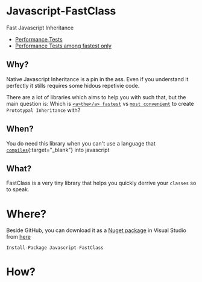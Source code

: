 Javascript-FastClass
====================

Fast Javascript Inheritance 

* [Performance Tests](http://jsperf.com/js-inheritance-performance/25)
* [Performance Tests among fastest only](http://jsperf.com/js-inheritance-performance/26)

## Why?
Native Javascript Inheritance is a pin in the ass. Even if you understand it perfectly it stills requires some hidous repetivie code.

There are a lot of libraries which aims to help you with such that, but the main question is:
Which is [`<a>the</a> fastest`](http://jsperf.com/js-inheritance-performance/25) vs [`most convenient`](https://github.com/njoubert/inheritance.js/blob/master/INHERITANCE.md) to create `Prototypal Inheritance` with?

## When?
You do need this library when you can't use a language that [`compiles`](https://github.com/jashkenas/coffee-script/wiki/List-of-languages-that-compile-to-JS){:target="_blank"} into javascript

## What?
FastClass is a very tiny library that helps you quickly derrive your `classes` so to speak.


# Where?
Beside GitHub, you can download it as a [Nuget package](http://nuget.org/packages/Javascript-FastClass/) in Visual Studio from [here](http://nuget.org/packages/Javascript-FastClass/)
```javascript
Install-Package Javascript-FastClass
```

# How?
